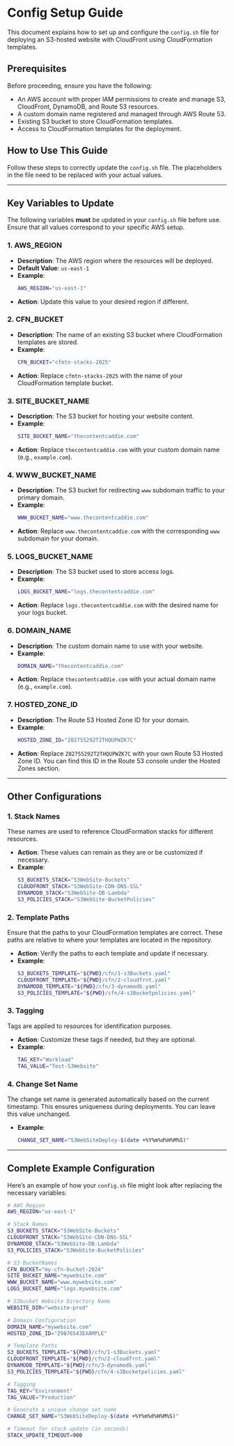# Config Setup Guide

This document explains how to set up and configure the `config.sh` file for deploying an S3-hosted website with CloudFront using CloudFormation templates.

## Prerequisites

Before proceeding, ensure you have the following:

- An AWS account with proper IAM permissions to create and manage S3, CloudFront, DynamoDB, and Route 53 resources.
- A custom domain name registered and managed through AWS Route 53.
- Existing S3 bucket to store CloudFormation templates.
- Access to CloudFormation templates for the deployment.

## How to Use This Guide

Follow these steps to correctly update the `config.sh` file. The placeholders in the file need to be replaced with your actual values.

---

## Key Variables to Update

The following variables **must** be updated in your `config.sh` file before use. Ensure that all values correspond to your specific AWS setup.

### 1. **AWS_REGION**
   - **Description**: The AWS region where the resources will be deployed.
   - **Default Value**: `us-east-1`
   - **Example**:
     ```bash
     AWS_REGION="us-east-1"
     ```
   - **Action**: Update this value to your desired region if different.

### 2. **CFN_BUCKET**
   - **Description**: The name of an existing S3 bucket where CloudFormation templates are stored.
   - **Example**:
     ```bash
     CFN_BUCKET="cfmtn-stacks-2025"
     ```
   - **Action**: Replace `cfmtn-stacks-2025` with the name of your CloudFormation template bucket.

### 3. **SITE_BUCKET_NAME**
   - **Description**: The S3 bucket for hosting your website content.
   - **Example**:
     ```bash
     SITE_BUCKET_NAME="thecontentcaddie.com"
     ```
   - **Action**: Replace `thecontentcaddie.com` with your custom domain name (e.g., `example.com`).

### 4. **WWW_BUCKET_NAME**
   - **Description**: The S3 bucket for redirecting `www` subdomain traffic to your primary domain.
   - **Example**:
     ```bash
     WWW_BUCKET_NAME="www.thecontentcaddie.com"
     ```
   - **Action**: Replace `www.thecontentcaddie.com` with the corresponding `www` subdomain for your domain.

### 5. **LOGS_BUCKET_NAME**
   - **Description**: The S3 bucket used to store access logs.
   - **Example**:
     ```bash
     LOGS_BUCKET_NAME="logs.thecontentcaddie.com"
     ```
   - **Action**: Replace `logs.thecontentcaddie.com` with the desired name for your logs bucket.

### 6. **DOMAIN_NAME**
   - **Description**: The custom domain name to use with your website.
   - **Example**:
     ```bash
     DOMAIN_NAME="thecontentcaddie.com"
     ```
   - **Action**: Replace `thecontentcaddie.com` with your actual domain name (e.g., `example.com`).

### 7. **HOSTED_ZONE_ID**
   - **Description**: The Route 53 Hosted Zone ID for your domain.
   - **Example**:
     ```bash
     HOSTED_ZONE_ID="Z02755292T2THQUPWZK7C"
     ```
   - **Action**: Replace `Z02755292T2THQUPWZK7C` with your own Route 53 Hosted Zone ID. You can find this ID in the Route 53 console under the Hosted Zones section.

---

## Other Configurations

### 1. **Stack Names**
   These names are used to reference CloudFormation stacks for different resources.
   - **Action**: These values can remain as they are or be customized if necessary.
   - **Example**:
     ```bash
     S3_BUCKETS_STACK="S3WebSite-Buckets"
     CLOUDFRONT_STACK="S3WebSite-CDN-DNS-SSL"
     DYNAMODB_STACK="S3WebSite-DB-Lambda"
     S3_POLICIES_STACK="S3WebSite-BucketPolicies"
     ```

### 2. **Template Paths**
   Ensure that the paths to your CloudFormation templates are correct. These paths are relative to where your templates are located in the repository.
   - **Action**: Verify the paths to each template and update if necessary.
   - **Example**:
     ```bash
     S3_BUCKETS_TEMPLATE="${PWD}/cfn/1-s3Buckets.yaml"
     CLOUDFRONT_TEMPLATE="${PWD}/cfn/2-cloudfrnt.yaml"
     DYNAMODB_TEMPLATE="${PWD}/cfn/3-dynamodb.yaml"
     S3_POLICIES_TEMPLATE="${PWD}/cfn/4-s3Bucketpolicies.yaml"
     ```

### 3. **Tagging**
   Tags are applied to resources for identification purposes.
   - **Action**: Customize these tags if needed, but they are optional.
   - **Example**:
     ```bash
     TAG_KEY="Workload"
     TAG_VALUE="Test-S3Website"
     ```

### 4. **Change Set Name**
   The change set name is generated automatically based on the current timestamp. This ensures uniqueness during deployments. You can leave this value unchanged.
   - **Example**:
     ```bash
     CHANGE_SET_NAME="S3WebSiteDeploy-$(date +%Y%m%d%H%M%S)"
     ```

---

## Complete Example Configuration

Here’s an example of how your `config.sh` file might look after replacing the necessary variables:

```bash
# AWS Region
AWS_REGION="us-east-1"

# Stack Names
S3_BUCKETS_STACK="S3WebSite-Buckets"
CLOUDFRONT_STACK="S3WebSite-CDN-DNS-SSL"
DYNAMODB_STACK="S3WebSite-DB-Lambda"
S3_POLICIES_STACK="S3WebSite-BucketPolicies"

# S3 BucketNames
CFN_BUCKET="my-cfn-bucket-2024"
SITE_BUCKET_NAME="mywebsite.com"
WWW_BUCKET_NAME="www.mywebsite.com"
LOGS_BUCKET_NAME="logs.mywebsite.com"

# S3bucket Website Directory Name
WEBSITE_DIR="website-prod"

# Domain Configuration
DOMAIN_NAME="mywebsite.com"
HOSTED_ZONE_ID="Z9876543EXAMPLE"

# Template Paths
S3_BUCKETS_TEMPLATE="${PWD}/cfn/1-s3Buckets.yaml"
CLOUDFRONT_TEMPLATE="${PWD}/cfn/2-cloudfrnt.yaml"
DYNAMODB_TEMPLATE="${PWD}/cfn/3-dynamodb.yaml"
S3_POLICIES_TEMPLATE="${PWD}/cfn/4-s3Bucketpolicies.yaml"

# Tagging
TAG_KEY="Environment"
TAG_VALUE="Production"

# Generate a unique change set name
CHANGE_SET_NAME="S3WebSiteDeploy-$(date +%Y%m%d%H%M%S)"

# Timeout for stack update (in seconds)
STACK_UPDATE_TIMEOUT=900
